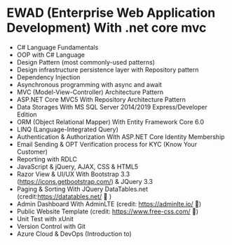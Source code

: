 # EWAD (Enterprise Web Application Development) With .net core mvc
-  C# Language Fundamentals
-  OOP with C# Language
-  Design Pattern (most commonly-used patterns)
-  Design infrastructure persistence layer with Repository pattern
-  Dependency Injection
-  Asynchronous programming with async and await
-  MVC (Model-View-Controller) Architecture Pattern
-  ASP.NET  Core MVC5 With Repository Architecture Pattern
-  Data Storages With MS SQL Server 2014/2019 Express/Developer Edition
-  ORM (Object Relational Mapper) With Entity Framework Core 6.0
-  LINQ (Language-Integrated Query)
-  Authentication & Authorization With ASP.NET  Core Identity Membership
-  Email Sending & OPT Verification process for KYC (Know Your Customer)
-  Reporting with RDLC
-  JavaScript & jQuery, AJAX, CSS & HTML5
-  Razor View & UI/UX With Bootstrap 3.3 (https://icons.getbootstrap.com/) & JQuery 3.3
-  Paging & Sorting With JQuery DataTables.net  (credit:https://datatables.net/  )
-  Admin Dashboard With AdminLTE (credit: https://adminlte.io/ )
-  Public Website Template (credit: https://www.free-css.com/ )
-  Unit Test with xUnit
-  Version Control with Git
-  Azure Cloud & DevOps (Introduction to)
